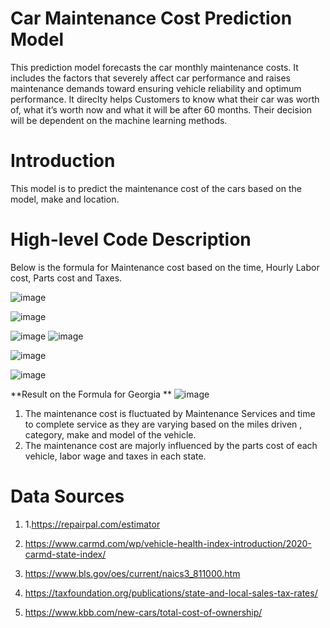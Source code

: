 # Car Maintenance Cost Prediction Model
This prediction model forecasts the car monthly maintenance costs. It includes the factors that severely affect car performance and raises maintenance demands toward ensuring vehicle reliability and optimum performance. It direclty helps Customers to know what their car was worth of, what it’s worth now and what it will be after 60 months. Their decision will be dependent on the machine learning methods.

# Introduction
This model is to predict the maintenance cost of the cars based on the model, make and location.

# High-level Code Description
Below is the formula for Maintenance cost based on the time, Hourly Labor cost, Parts cost and Taxes.

![image](https://user-images.githubusercontent.com/92556291/137751649-89c11730-287e-4d6e-b4b8-a1ce2c290cbd.png)

![image](https://user-images.githubusercontent.com/92556291/137751729-c520f076-f439-430d-bda3-96464f3bd625.png)

![image](https://user-images.githubusercontent.com/92556291/137427649-a823dbe6-cad4-4a5e-a1fe-e81ac6a3a071.png)
![image](https://user-images.githubusercontent.com/92556291/137427666-5b026ab6-6bd9-4aec-a205-8fdf461733f7.png)

![image](https://user-images.githubusercontent.com/92556291/137751898-8b9fd268-2e1e-4007-b5e3-06fb07d91b3a.png)

![image](https://user-images.githubusercontent.com/92556291/137755250-7f2dfd44-8c9c-4181-b451-910c83f50fa8.png)

**Result on the Formula for Georgia **
![image](https://user-images.githubusercontent.com/92556291/137752132-caa842a1-3d2e-4e00-b8a4-e83db08dada6.png)



1. The maintenance cost is fluctuated by Maintenance Services and time to complete service as they are varying based on the miles driven , category, make and model of the vehicle.
2. The maintenance cost are majorly influenced by the parts cost of each vehicle, labor wage and taxes in each state.


# Data Sources

1. 1.https://repairpal.com/estimator

2. https://www.carmd.com/wp/vehicle-health-index-introduction/2020-carmd-state-index/

3. https://www.bls.gov/oes/current/naics3_811000.htm

4. https://taxfoundation.org/publications/state-and-local-sales-tax-rates/
 
5. https://www.kbb.com/new-cars/total-cost-of-ownership/
